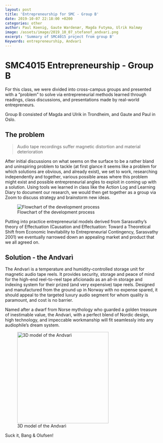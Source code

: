 ```yaml
---
layout: post
title: 'Entrepreneurship for SMC - Group B'
date: 2019-10-07 22:18:00 +0200
categories: other
author: Paul Koenig, Gaute Wardenær, Magda Futyma, Ulrik Halmøy
image: /assets/image/2019_10_07_stefanof_andvari.png
excerpt: 'Summary of SMC4015 project from group B'
Keywords: entrepreneurship, Andvarì
---
```

# SMC4015 Entrepreneurship - Group B

For this class, we were divided into cross-campus groups and presented with a
“problem” to solve via entrepreneurial methods learned through readings, class
discussions, and presentations made by real-world entrepreneurs.

Group B consisted of Magda and Ulrik in Trondheim, and Gaute and Paul in Oslo.

## The problem

> Audio tape recordings suffer magnetic distortion and material deterioration

After initial discussions on what seems on the surface to be a rather bland and
uninspiring problem to tackle (at first glance it seems like a problem for which solutions
are obvious, and already exist), we set to work, researching independently and together,
various possible areas where this problem might exist and possible entrepreneurial
angles to exploit in coming up with a solution. Using tools we learned in class like the
Action Log and Learning Diary to document our research, we would then get together
as a group via Zoom to discuss strategy and brainstorm new ideas.

<figure>
  <img src="/assets/image/2019_10_07_stefanof_andvari_flowchart.png" alt="Flowchart of the development process"/>
  <figcaption>Flowchart of the development process</figcaption>
</figure>

Putting into practice entrepreneurial models derived from Sarasvathy’s theory of
Effectuation (Causation and Effectuation: Toward a Theoretical Shift from Economic
Inevitability to Entrepreneurial Contingency, Sarasvathy 2001) we eventually narrowed
down an appealing market and product that we all agreed on.

## Solution - the Andvarì

The Andvarì is a temperature and humidity-controlled storage unit for magnetic audio
tape reels. It provides security, storage and peace of mind for the high-end reel-to-reel
tape aficionado as an all-in storage and indexing system for their prized (and very
expensive) tape reels. Designed and manufactured from the ground up in Norway with
no expense spared, it should appeal to the targeted luxury audio segment for whom
quality is paramount, and cost is no barrier.

Named after a dwarf from Norse mythology who guarded a golden treasure of
inestimable value, the Andvarì, with a perfect blend of Nordic design, high technology,
and impeccable workmanship will fit seamlessly into any audiophile’s dream system.

<figure>
  <img src="/assets/image/2019_10_07_stefanof_andvari_3d.png" alt="3D model of the Andvarì" width="300" height="300" />
  <figcaption>3D model of the Andvarì</figcaption>
</figure>

Suck it, Bang & Olufsen!
